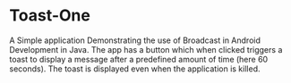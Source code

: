 # Toast-One
A Simple application Demonstrating the use of Broadcast in Android Development in Java.
The app has a button which when clicked triggers a toast to display a message after a predefined amount of time (here 60 seconds). The toast is displayed even when the application is killed.
